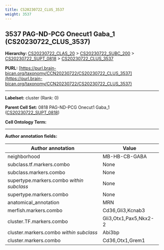 ```yaml
---
title: CS20230722_CLUS_3537
weight: 3537
---
```

## 3537 PAG-ND-PCG Onecut1 Gaba_1 (CS20230722_CLUS_3537)
<b>Hierarchy: </b>
[CS20230722_CLAS_20](../CS20230722_CLAS_20) >
[CS20230722_SUBC_200](../CS20230722_SUBC_200) >
[CS20230722_SUPT_0818](../CS20230722_SUPT_0818) >
[CS20230722_CLUS_3537](../CS20230722_CLUS_3537)

**PURL:** [https://purl.brain-bican.org/taxonomy/CCN20230722/CS20230722_CLUS_3537](https://purl.brain-bican.org/taxonomy/CCN20230722/CS20230722_CLUS_3537)

---


**Labelset:** cluster (Rank: 0)

**Parent Cell Set:** 0818 PAG-ND-PCG Onecut1 Gaba_1 ([CS20230722_SUPT_0818](../CS20230722_SUPT_0818))



**Cell Ontology Term:** 

[MARKER GENES.]: #


---

[TRANSFERRED ANNOTATIONS.]: #


[AUTHOR ANNOTATION FIELDS.]: #


**Author annotation fields:**

| Author annotation | Value |
|-------------------|-------|
|neighborhood|MB-HB-CB-GABA|
|subclass.tf.markers.combo|None|
|subclass.markers.combo|None|
|supertype.markers.combo _within subclass_|None|
|supertype.markers.combo|None|
|anatomical_annotation|MRN|
|merfish.markers.combo|Cd36,Gli3,Kcnab3|
|cluster.TF.markers.combo|Gli3,Otx1,Pax5,Nkx2-2|
|cluster.markers.combo _within subclass_|Abi3bp|
|cluster.markers.combo|Cd36,Otx1,Grem1|
